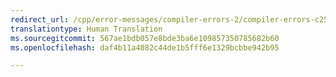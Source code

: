 ```yaml
---
redirect_url: /cpp/error-messages/compiler-errors-2/compiler-errors-c2500-through-c2599
translationtype: Human Translation
ms.sourcegitcommit: 567ae1bdb057e8bde3ba6e109857350785682b60
ms.openlocfilehash: daf4b11a4082c44de1b5fff6e1329bcbbe942b95

---
```




<!--HONumber=Jan17_HO2-->


